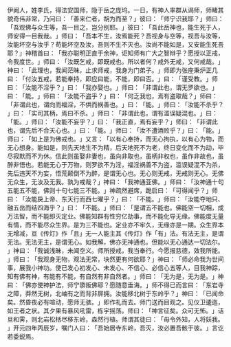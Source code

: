 伊阙人，姓李氏，得法安国师，隐于岳之庞坞。一日，有神人率群从谒师，师睹其貌奇伟非常，乃问曰：​「善来仁者，胡为而至？​」彼曰：​「师宁识我耶？​」师曰：​「吾观佛与众生等，吾一目之，岂分别耶。​」彼曰：​「吾此岳神也，能生死于人，师安得一目我哉。​」师曰：​「吾本不生，汝焉能死？吾视身与空等，视吾与汝等，汝能坏空与汝乎？苟能坏空及汝，吾则不生不灭也。汝尚不能如是，又安能生死吾耶？​」神稽首曰：​「我亦聪明正直于余神，讵知师有广大之智辩乎？愿授以正戒，令我度世。​」师曰：​「汝既乞戒，即既戒也。所以者何？戒外无戒，又何戒哉。​」神曰：​「此理也，我闻茫昧，止求师戒，我身为门弟子。​」师即为张座秉炉正几曰：​「付汝五戒，若能奉持，即应曰能，不能，即曰否。​」曰：​「谨受教。​」师曰：​「汝能不淫乎？​」曰：​「我亦娶也。​」师曰：​「非谓此也，谓无罗欲也。​」曰：​「能。​」师曰：​「汝能不盗乎？​」曰：​「何乏我也，焉有盗取哉？​」师曰：​「非谓此也，谓向而福淫，不供而祸善也。​」曰：​「能。​」师曰：​「汝能不杀乎？​」曰：​「实司其柄，焉曰不杀。​」师曰：​「非谓此也，谓有滥误疑混也。​」曰：​「能。​」师曰：​「汝能不妄乎？​」曰：​「我正直，焉有妄乎？​」师曰：​「非谓此也，谓先后不合天心也。​」曰：​「能。​」师曰：​「汝不遭酒败乎？​」曰：​「能。​」师曰：​「如上是为佛戒也。​」又言：​「以有心奉持，而无心拘执，以有心为物，而无心想身。能如是，则先天地生不为精，后天地死不为老，终日变化而不为动，毕尽寂默而不为休。信此则虽娶非妻也，虽向非取也，虽柄非权也，虽作非故也，虽醉非悟也。若能无心于万物，则罗欲不为淫，福淫祸善不为盗，滥误疑混不为杀，先后违天不为妄，悟荒颠倒不为醉，是谓无心也。无心则无戒，无戒则无心。无佛无众生，无汝及无我。孰为戒哉？​」神曰：​「我神通亚佛。​」师曰：​「汝神通十句五能五不能，佛则十句七能三不能。​」神疏然避席，跪启曰：​「可得闻乎？​」师曰：​「汝能戾上帝、东天行而西七曜乎？​」曰：​「不能。​」师曰：​「汝能夺地只、融五岳而结四海乎？​」曰：​「不能。​」师曰：​「是谓五不能也。佛能空一切相，成万法智，而不能即灭定业。佛能知群有性穷亿劫事，而不能化导无缘。佛能度无量有情，而不能尽众生界。是为三不能也。定业亦不牢久，无缘亦是一期。众生界本无增减，亘《传灯》作「且」无一人能主其《传灯》作「有」法。有法无主，是谓无法。无法无主，是谓无心。如我解，佛亦无神通也。但能以无心通达一切法尔。​」神曰：​「我诚浅昧，未闻空义。师所授戒，我当奉行。今愿报慈德，效我所能。​」师曰：​「我观身无物，观法无常，块然更有何欲耶？​」神曰：​「师必命我为世间事，展我小神功。使已发心初发心、未发心、不信心、必信心五等人，目我神踪，知有佛有神，有能有不能，有自然有非自然者。​」师曰：​「无为是，无为是。​」神曰：​「佛亦使神护法，师宁隳叛佛耶？愿随意垂诲。​」师不得已而言曰：​「东岩寺之障，莽然无树，北岫有之而背非屏拥。汝能移北树于东岭乎？​」神曰：​「已闻命矣。然昏夜必有喧动，愿师无骇。​」即作礼而去。师门送而目观之。见仪卫逶迤，如王者之状。其夕果有暴风吼雷，栋宇摇荡。师曰：​「神言征矣。众可无怖。​」诘旦和霁，则北岩松栝尽移东岭，森然行植。师谓其徒曰：​「毋令外知，人将妖我。​」开元四年丙辰岁，嘱门人曰：​「吾始居寺东岭，吾灭，汝必置吾骸于彼。​」言讫若委蜕焉。